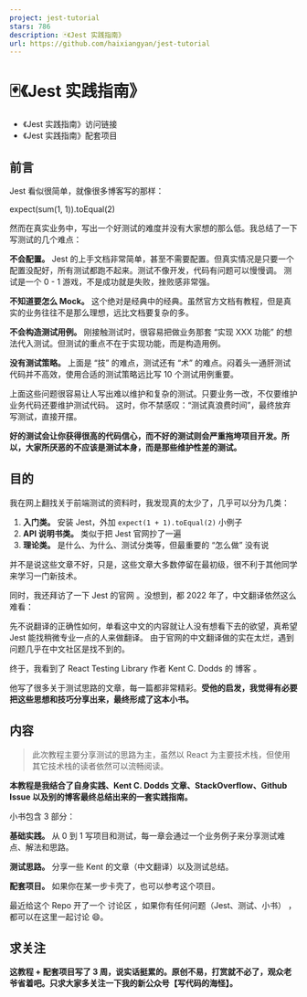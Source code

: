 ```yaml
---
project: jest-tutorial
stars: 786
description: 🃏《Jest 实践指南》
url: https://github.com/haixiangyan/jest-tutorial
---
```


🃏《Jest 实践指南》
=============

-   《Jest 实践指南》访问链接
-   《Jest 实践指南》配套项目

前言
--

Jest 看似很简单，就像很多博客写的那样：

expect(sum(1, 1)).toEqual(2)

然而在真实业务中，写出一个好测试的难度并没有大家想的那么低。我总结了一下写测试的几个难点：

**不会配置。** Jest 的上手文档非常简单，甚至不需要配置。但真实情况是只要一个配置没配好，所有测试都跑不起来。测试不像开发，代码有问题可以慢慢调。 测试是一个 0 - 1 游戏，不是成功就是失败，挫败感非常强。

**不知道要怎么 Mock。** 这个绝对是经典中的经典。虽然官方文档有教程，但是真实的业务往往不是那么理想，远比文档要复杂的多。

**不会构造测试用例。** 刚接触测试时，很容易把做业务那套 “实现 XXX 功能” 的想法代入测试。但测试的重点不在于实现功能，而是构造用例。

**没有测试策略。** 上面是 “技” 的难点，测试还有 “术” 的难点。闷着头一通肝测试代码并不高效，使用合适的测试策略远比写 10 个测试用例重要。

上面这些问题很容易让人写出难以维护和复杂的测试。只要业务一改，不仅要维护业务代码还要维护测试代码。 这时，你不禁感叹：“测试真浪费时间”，最终放弃写测试，直接开摆。

**好的测试会让你获得很高的代码信心，而不好的测试则会严重拖垮项目开发。所以，大家所厌恶的不应该是测试本身，而是那些维护性差的测试。**

目的
--

我在网上翻找关于前端测试的资料时，我发现真的太少了，几乎可以分为几类：

1.  **入门类。** 安装 Jest，外加 `expect(1 + 1).toEqual(2)` 小例子
2.  **API 说明书类。** 类似于把 Jest 官网抄了一遍
3.  **理论类。** 是什么、为什么、测试分类等，但最重要的 “怎么做” 没有说

并不是说这些文章不好，只是，这些文章大多数停留在最初级，很不利于其他同学来学习一门新技术。

同时，我还拜访了一下 Jest 的官网 。没想到，都 2022 年了，中文翻译依然这么难看：

先不说翻译的正确性如何，单看这中文的内容就让人没有想看下去的欲望，真希望 Jest 能找稍微专业一点的人来做翻译。 由于官网的中文翻译做的实在太烂，遇到问题几乎在中文社区是找不到的。

终于，我看到了 React Testing Library 作者 Kent C. Dodds 的 博客 。

他写了很多关于测试思路的文章，每一篇都非常精彩。**受他的启发，我觉得有必要把这些思想和技巧分享出来，最终形成了这本小书。**

内容
--

> 此次教程主要分享测试的思路为主，虽然以 React 为主要技术栈，但使用其它技术栈的读者依然可以流畅阅读。

**本教程是我结合了自身实践、Kent C. Dodds 文章、StackOverflow、Github Issue 以及别的博客最终总结出来的一套实践指南。**

小书包含 3 部分：

**基础实践。** 从 0 到 1 写项目和测试，每一章会通过一个业务例子来分享测试难点、解法和思路。

**测试思路。** 分享一些 Kent 的文章（中文翻译）以及测试总结。

**配套项目。** 如果你在某一步卡壳了，也可以参考这个项目。

最近给这个 Repo 开了一个 讨论区 ，如果你有任何问题（Jest、测试、小书） ，都可以在这里一起讨论 😄。

求关注
---

**这教程 + 配套项目写了 3 周，说实话挺累的。原创不易，打赏就不必了，观众老爷省着吧。只求大家多关注一下我的新公众号【写代码的海怪】。**
